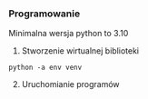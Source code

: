 ### Programowanie

Minimalna wersja python to 3.10

1. Stworzenie wirtualnej biblioteki

```shell
python -a env venv
```

2. Uruchomianie programów
